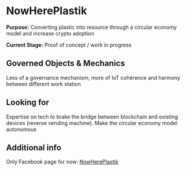 # NowHerePlastik

**Purpose:** Converting plastic into resource through a circular economy model and increase crypto adoption

**Current Stage:** Proof of concept / work in progress

## Governed Objects & Mechanics

Less of a governance mechanism, more of IoT cohérence and harmony between different work station

## Looking for

Expertise on tech to brake the bridge between blockchain and existing devices \(reverse vending machine\). Make the circular economy model autonomous

## Additional info

Only Facebook page for now: [NowHerePlastik](https://www.facebook.com/NHPlastik/)

